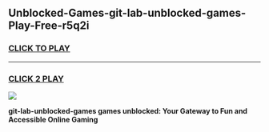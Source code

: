 
## Unblocked-Games-git-lab-unblocked-games-Play-Free-r5q2i
<h3>
<a href="https://premium76.site?title=git-lab-unblocked-games&ref=15A">CLICK TO PLAY</a></h3>
<hr>

<h3>
<a href="https://premium76.site?title=git-lab-unblocked-games&ref=15A">CLICK 2 PLAY</a>
  
</h3>

<a href="https://premium76.site?title=git-lab-unblocked-games&ref=15A"><img src="https://clearcache.store/games.png"></a>


**git-lab-unblocked-games games unblocked: Your Gateway to Fun and Accessible Online Gaming**
